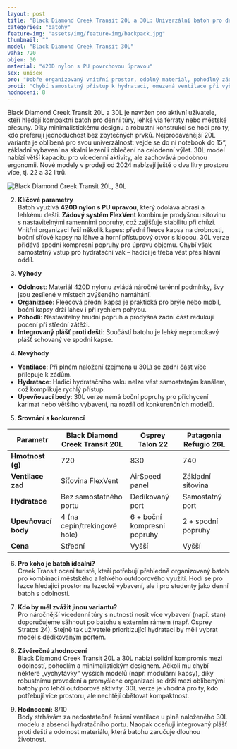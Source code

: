 ```yaml
---
layout: post
title: "Black Diamond Creek Transit 20L a 30L: Univerzální batoh pro denní túry a městské využití"
categories: "batohy"
feature-img: "assets/img/feature-img/backpack.jpg"
thumbnail: ""
model: "Black Diamond Creek Transit 30L"
vaha: 720
objem: 30
material: "420D nylon s PU povrchovou úpravou"
sex: unisex
pro: "Dobře organizovaný vnitřní prostor, odolný materiál, pohodlný zádový systém FlexVent, integrovaný plášť proti dešti."
proti: "Chybí samostatný přístup k hydrataci, omezená ventilace při vyšší zátěži, 30L verze postrádá vnější upevňovací body pro větší náklad."
hodnoceni: 8
---
```


Black Diamond Creek Transit 20L a 30L je navržen pro aktivní uživatele, kteří hledají kompaktní batoh pro denní túry, lehké via ferraty nebo městské přesuny. Díky minimalistickému designu a robustní konstrukci se hodí pro ty, kdo preferují jednoduchost bez zbytečných prvků. Nejprodávanější 20L varianta je oblíbená pro svou univerzálnost: vejde se do ní notebook do 15“, základní vybavení na skalní lezení i oblečení na celodenní výlet. 30L model nabízí větší kapacitu pro vícedenní aktivity, ale zachovává podobnou ergonomii. Nové modely v prodeji od 2024 nabízejí ještě o dva litry prostoru více, tj. 22 a 32 litrů. 

![Black Diamond Creek Transit 20L, 30L](https://res.cloudinary.com/dvwv5cne3/image/fetch/w_auto,h_450,c_fill,g_auto,f_auto,q_auto/https://www.cdc.gr/images/detailed/89/681197ASH0ALL1_2.jpg)

2. **Klíčové parametry**  
Batoh využívá **420D nylon s PU úpravou**, který odolává abrasi a lehkému dešti. **Zádový systém FlexVent** kombinuje prodyšnou síťovinu s nastavitelnými ramenními popruhy, což zajišťuje stabilitu při chůzi. Vnitřní organizaci řeší několik kapes: přední fleece kapsa na drobnosti, boční síťové kapsy na láhve a horní přístupový otvor s klopou. 30L verze přidává spodní kompresní popruhy pro úpravu objemu. Chybí však samostatný vstup pro hydratační vak – hadici je třeba vést přes hlavní oddíl.

3. **Výhody**  
- **Odolnost**: Materiál 420D nylonu zvládá náročné terénní podmínky, švy jsou zesílené v místech zvýšeného namáhání.  
- **Organizace**: Fleecová přední kapsa je praktická pro brýle nebo mobil, boční kapsy drží láhev i při rychlém pohybu.  
- **Pohodlí**: Nastavitelný hrudní popruh a prodyšná zadní část redukují pocení při střední zátěži.  
- **Integrovaný plášť proti dešti**: Součástí batohu je lehký nepromokavý plášť schovaný ve spodní kapse.  

4. **Nevýhody**  
- **Ventilace**: Při plném naložení (zejména u 30L) se zadní část více přilepuje k zádům.  
- **Hydratace**: Hadici hydratačního vaku nelze vést samostatným kanálem, což komplikuje rychlý přístup.  
- **Upevňovací body**: 30L verze nemá boční popruhy pro přichycení karimat nebo většího vybavení, na rozdíl od konkurenčních modelů.  

5. **Srovnání s konkurencí**  

| Parametr           | Black Diamond Creek Transit 20L | Osprey Talon 22              | Patagonia Refugio 26L       |
|---------------------|----------------------------------|-------------------------------|------------------------------|
| **Hmotnost (g)**    | 720                             | 830                          | 740                         |
| **Ventilace zad**   | Síťovina FlexVent               | AirSpeed panel                | Základní síťovina           |
| **Hydratace**       | Bez samostatného portu          | Dedikovaný port              | Samostatný port             |
| **Upevňovací body** | 4 (na cepín/trekingové hole)    | 6 + boční kompresní popruhy  | 2 + spodní popruhy          |
| **Cena**            | Střední                         | Vyšší                        | Vyšší                       |

6. **Pro koho je batoh ideální?**  
Creek Transit ocení turisté, kteří potřebují přehledně organizovaný batoh pro kombinaci městského a lehkého outdoorového využití. Hodí se pro lezce hledající prostor na lezecké vybavení, ale i pro studenty jako denní batoh s odolností.

7. **Kdo by měl zvážit jinou variantu?**  
Pro náročnější vícedenní túry s nutností nosit více vybavení (např. stan) doporučujeme sáhnout po batohu s externím rámem (např. Osprey Stratos 24). Stejně tak uživatelé prioritizující hydrataci by měli vybrat model s dedikovaným portem.

8. **Závěrečné zhodnocení**  
Black Diamond Creek Transit 20L a 30L nabízí solidní kompromis mezi odolností, pohodlím a minimalistickým designem. Ačkoli mu chybí některé „vychytávky“ vyšších modelů (např. modulární kapsy), díky robustnímu provedení a promyšlené organizaci se drží mezi oblíbenými batohy pro lehčí outdoorové aktivity. 30L verze je vhodná pro ty, kdo potřebují více prostoru, ale nechtějí obětovat kompaktnost.

9. **Hodnocení:** 8/10  
Body strhávám za nedostatečné řešení ventilace u plně naloženého 30L modelu a absenci hydratačního portu. Naopak oceňuji integrovaný plášť proti dešti a odolnost materiálu, která batohu zaručuje dlouhou životnost.